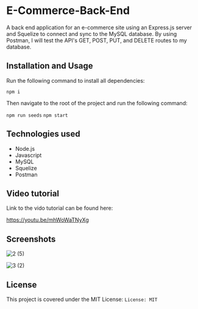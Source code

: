 # E-Commerce-Back-End

A back end application for an e-commerce site using an Express.js server and Squelize to connect and sync to the MySQL database. By using Postman, I will test the API's GET, POST, PUT, and DELETE routes to my database.

## Installation and Usage

Run the following command to install all dependencies:

`npm i`

Then navigate to the root of the project and run the following command:

`npm run seeds`
`npm start`

## Technologies used

- Node.js
- Javascript
- MySQL
- Squelize
- Postman

## Video tutorial

Link to the vido tutorial can be found here:

https://youtu.be/mhWoWaTNyXg


## Screenshots

![2 (5)](https://user-images.githubusercontent.com/82734765/145659838-79101d3f-54e8-42a9-b473-d06b28b9c5bf.JPG)

![3 (2)](https://user-images.githubusercontent.com/82734765/145659844-834333c1-a74d-4c39-ae20-e0e686f21e34.JPG)


## License

This project is covered under the MIT License: `License: MIT`





